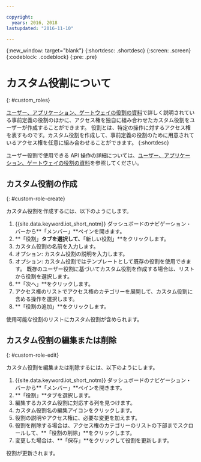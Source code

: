```yaml
---

copyright:
  years: 2016, 2018
lastupdated: "2016-11-10"

---
```


{:new_window: target="blank"}
{:shortdesc: .shortdesc}
{:screen: .screen}
{:codeblock: .codeblock}
{:pre: .pre}

# カスタム役割について
{: #custom_roles}

[ユーザー、アプリケーション、ゲートウェイの役割の資料](roles_index.html)で詳しく説明されている事前定義の役割のほかに、アクセス権を独自に組み合わせたカスタム役割をユーザーが作成することができます。 役割とは、特定の操作に対するアクセス権を表すものです。カスタム役割を作成して、事前定義の役割のために用意されているアクセス権を任意に組み合わせることができます。
{:shortdesc}

ユーザー役割で使用できる API 操作の詳細については、[ユーザー、アプリケーション、ゲートウェイの役割の資料](roles_index.html)を参照してください。

## カスタム役割の作成
{: #custom-role-create}

カスタム役割を作成するには、以下のようにします。

1. {{site.data.keyword.iot_short_notm}} ダッシュボードのナビゲーション・バーから**「メンバー」**ペインを開きます。
2. **「役割」**タブを選択して、**「新しい役割」**をクリックします。
3. カスタム役割の名前を入力します。
4. オプション: カスタム役割の説明を入力します。
5. オプション: カスタム役割ではテンプレートとして既存の役割を使用できます。 既存のユーザー役割に基づいてカスタム役割を作成する場合は、リストから役割を選択します。
6. **「次へ」**をクリックします。
7. アクセス権のリストでアクセス権のカテゴリーを展開して、カスタム役割に含める操作を選択します。
8. **「役割の追加」**をクリックします。

使用可能な役割のリストにカスタム役割が含められます。

## カスタム役割の編集または削除
{: #custom-role-edit}

カスタム役割を編集または削除するには、以下のようにします。

1. {{site.data.keyword.iot_short_notm}} ダッシュボードのナビゲーション・バーから**「メンバー」**ペインを開きます。
2. **「役割」**タブを選択します。
3. 編集するカスタム役割に対応する列を見つけます。
3. カスタム役割名の編集アイコンをクリックします。
4. 役割の説明やアクセス権に、必要な変更を加えます。
5. 役割を削除する場合は、アクセス権のカテゴリーのリストの下部までスクロールして、**「役割の削除」**をクリックします。
5. 変更した場合は、**「保存」**をクリックして役割を更新します。

役割が更新されます。
